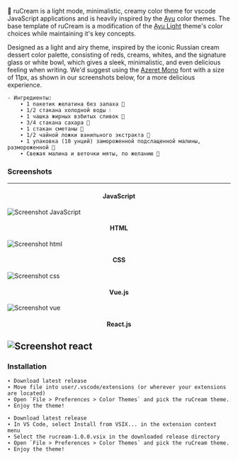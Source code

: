<!--p align="center"><img src="http://svgur.com/i/3Dp.svg"></p-->
🍦 ruCream is a light mode, minimalistic, creamy color theme for vscode JavaScript applications and is heavily inspired by the [Ayu][] color themes. The base template of ruCream is a modification of the [Ayu Light][] theme's color choices while maintaining it's key concepts.

Designed as a light and airy theme, inspired by the iconic Russian cream dessert color palette, consisting of reds, creams, whites, and the signature glass or white bowl, which gives a sleek, minimalistic, and even delicious feeling when writing. We'd suggest using the [Azeret Mono][] font with a size of 11px, as shown in our screenshots below, for a more delicious experience.

    - Ингредиенты:
        ∙ 1 пакетик желатина без запаха 🍮
        ∙ 1/2 стакана холодной воды 💧
        ∙ 1 чашка жирных взбитых сливок 🍦
        ∙ 3/4 стакана сахара 🍬
        ∙ 1 стакан сметаны 🥛
        ∙ 1/2 чайной ложки ванильного экстракта 🥄
        ∙ 1 упаковка (10 унций) замороженной подслащенной малины, размороженной 🍓
        ∙ Свежая малина и веточки мяты, по желанию 🌿

   [Ayu]: https://github.com/ayu-theme
   [Ayu Light]: https://github.com/ayu-theme/vscode-ayu/blob/master/assets/light.png
   [Azeret Mono]: https://fonts.google.com/specimen/Azeret+Mono

### Screenshots
-----------

<div align="center"> <h4> JavaScript </h4> </div>

![Screenshot JavaScript](https://imgur.com/Q8AEX2R.png)

<div align="center"> <h4> HTML </h4> </div>

![Screenshot html](https://imgur.com/oH4M10p.png)

<div align="center"> <h4> CSS </h4> </div>

![Screenshot css](https://imgur.com/v823ohS.png)

<div align="center"> <h4> Vue.js </h4> </div>

![Screenshot vue](https://imgur.com/ZoLC79e.png)

<div align="center"> <h4> React.js </h4> </div>

![Screenshot react](https://imgur.com/n7k7u2a.png)
------------------------------------------------

### Installation
    ∙ Download latest release
    ∙ Move file into user/.vscode/extensions (or wherever your extensions are located)
    ∙ Open `File > Preferences > Color Themes` and pick the ruCream theme.
    ∙ Enjoy the theme!

    ∙ Download latest release
    ∙ In VS Code, select Install from VSIX... in the extension context menu
    ∙ Select the rucream-1.0.0.vsix in the downloaded release directory
    ∙ Open `File > Preferences > Color Themes` and pick the ruCream theme.
    ∙ Enjoy the theme!